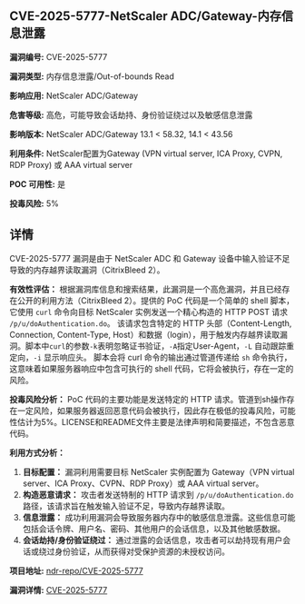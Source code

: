 ## CVE-2025-5777-NetScaler ADC/Gateway-内存信息泄露

**漏洞编号:** CVE-2025-5777

**漏洞类型:** 内存信息泄露/Out-of-bounds Read

**影响应用:** NetScaler ADC/Gateway

**危害等级:** 高危，可能导致会话劫持、身份验证绕过以及敏感信息泄露

**影响版本:** NetScaler ADC/Gateway 13.1 < 58.32, 14.1 < 43.56

**利用条件:** NetScaler配置为Gateway (VPN virtual server, ICA Proxy, CVPN, RDP Proxy) 或 AAA virtual server

**POC 可用性:** 是

**投毒风险:** 5%

## 详情

CVE-2025-5777 漏洞是由于 NetScaler ADC 和 Gateway 设备中输入验证不足导致的内存越界读取漏洞（CitrixBleed 2）。

**有效性评估：**
根据漏洞库信息和搜索结果，此漏洞是一个高危漏洞，并且已经存在公开的利用方法（CitrixBleed 2）。提供的 PoC 代码是一个简单的 shell 脚本，它使用 `curl` 命令向目标 NetScaler 实例发送一个精心构造的 HTTP POST 请求 `/p/u/doAuthentication.do`。 该请求包含特定的 HTTP 头部（Content-Length, Connection, Content-Type, Host）和数据（login），用于触发内存越界读取漏洞。脚本中`curl`的参数`-k`表明忽略证书验证，`-A`指定User-Agent，`-L` 自动跟踪重定向，`-i` 显示响应头。 脚本会将 curl 命令的输出通过管道传递给 `sh` 命令执行，这意味着如果服务器响应中包含可执行的 shell 代码，它将会被执行，存在一定的风险。

**投毒风险分析：**
PoC 代码的主要功能是发送特定的 HTTP 请求。管道到sh操作存在一定风险，如果服务器返回恶意代码会被执行，因此存在极低的投毒风险，可能性估计为5%。LICENSE和README文件主要是法律声明和简要描述，不包含恶意代码。

**利用方式分析：**
1.  **目标配置：** 漏洞利用需要目标 NetScaler 实例配置为 Gateway（VPN virtual server、ICA Proxy、CVPN、RDP Proxy）或 AAA virtual server。
2.  **构造恶意请求：** 攻击者发送特制的 HTTP 请求到 `/p/u/doAuthentication.do` 路径，该请求旨在触发输入验证不足，导致内存越界读取。
3.  **信息泄露：** 成功利用漏洞会导致服务器内存中的敏感信息泄露。这些信息可能包括会话令牌、用户名、密码、其他用户的会话信息，以及其他敏感数据。
4.  **会话劫持/身份验证绕过：** 通过泄露的会话信息，攻击者可以劫持现有用户会话或绕过身份验证，从而获得对受保护资源的未授权访问。

**项目地址:** [ndr-repo/CVE-2025-5777](https://github.com/ndr-repo/CVE-2025-5777)

**漏洞详情:** [CVE-2025-5777](https://nvd.nist.gov/vuln/detail/CVE-2025-5777)